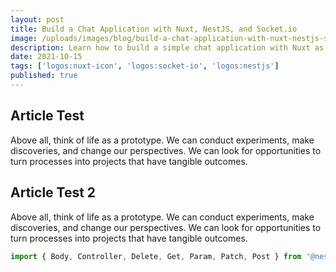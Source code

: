 ```yaml
---
layout: post
title: Build a Chat Application with Nuxt, NestJS, and Socket.io
image: /uploads/images/blog/build-a-chat-application-with-nuxt-nestjs-socket.jpg
description: Learn how to build a simple chat application with Nuxt as frontend, NestJS as backend, and Socket.io for real-time communication.
date: 2021-10-15
tags: ['logos:nuxt-icon', 'logos:socket-io', 'logos:nestjs']
published: true
---
```


## Article Test

Above all, think of life as a prototype. We can conduct experiments, make discoveries, and change our perspectives. We can look for opportunities to turn processes into projects that have tangible outcomes.


## Article Test 2

Above all, think of life as a prototype. We can conduct experiments, make discoveries, and change our perspectives. We can look for opportunities to turn processes into projects that have tangible outcomes.

```ts [app.controller.ts]
import { Body, Controller, Delete, Get, Param, Patch, Post } from '@nestjs/common'
```